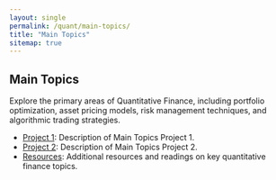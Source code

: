 ```yaml
---
layout: single
permalink: /quant/main-topics/
title: "Main Topics"
sitemap: true
---
```


## Main Topics

Explore the primary areas of Quantitative Finance, including portfolio optimization, asset pricing models, risk management techniques, and algorithmic trading strategies.

- [Project 1](#): Description of Main Topics Project 1.
- [Project 2](#): Description of Main Topics Project 2.
- [Resources](#): Additional resources and readings on key quantitative finance topics.

